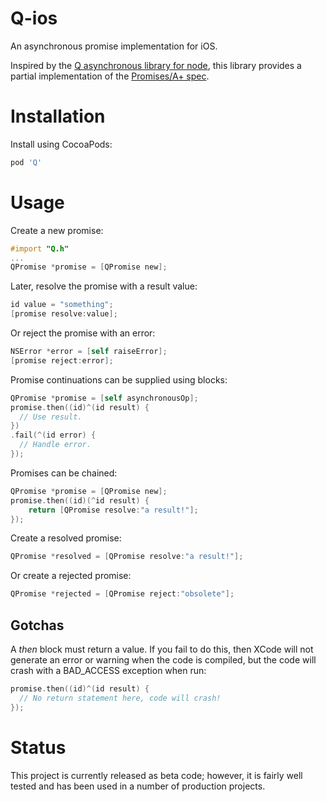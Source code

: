 # Q-ios
An asynchronous promise implementation for iOS.

Inspired by the [Q asynchronous library for node](https://github.com/kriskowal/q), this library provides a partial implementation of the [Promises/A+ spec](https://promisesaplus.com/).

# Installation
Install using CocoaPods:
```ruby
pod 'Q'
```

# Usage
Create a new promise:
```objective-c
#import "Q.h"
...
QPromise *promise = [QPromise new];
```

Later, resolve the promise with a result value:
```objective-c
id value = "something";
[promise resolve:value];
```

Or reject the promise with an error:
```objective-c
NSError *error = [self raiseError];
[promise reject:error];
```
Promise continuations can be supplied using blocks:
```objective-c
QPromise *promise = [self asynchronousOp];
promise.then((id)^(id result) {
  // Use result.
})
.fail(^(id error) {
  // Handle error.
});
```

Promises can be chained:
```objective-c
QPromise *promise = [QPromise new];
promise.then((id)(^id result) {
    return [QPromise resolve:"a result!"];
});
```

Create a resolved promise:
```objective-c
QPromise *resolved = [QPromise resolve:"a result!"];
```

Or create a rejected promise:
```objective-c
QPromise *rejected = [QPromise reject:"obsolete"];
```

## Gotchas
A _then_ block must return a value. If you fail to do this, then XCode will not generate an error or warning when the code is compiled, but the code will crash with a BAD_ACCESS exception when run:
```objective-c
promise.then((id)^(id result) {
  // No return statement here, code will crash!
});
```

# Status
This project is currently released as beta code; however, it is fairly well tested and has been used in a number of production projects.
